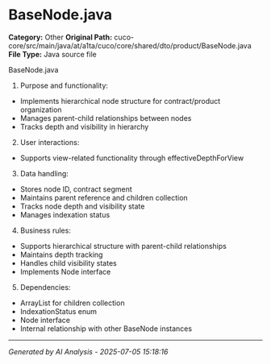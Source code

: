 # BaseNode.java

**Category:** Other
**Original Path:** cuco-core/src/main/java/at/a1ta/cuco/core/shared/dto/product/BaseNode.java
**File Type:** Java source file

BaseNode.java
1. Purpose and functionality:
- Implements hierarchical node structure for contract/product organization
- Manages parent-child relationships between nodes
- Tracks depth and visibility in hierarchy

2. User interactions:
- Supports view-related functionality through effectiveDepthForView

3. Data handling:
- Stores node ID, contract segment
- Maintains parent reference and children collection
- Tracks node depth and visibility state
- Manages indexation status

4. Business rules:
- Supports hierarchical structure with parent-child relationships
- Maintains depth tracking
- Handles child visibility states
- Implements Node interface

5. Dependencies:
- ArrayList for children collection
- IndexationStatus enum
- Node interface
- Internal relationship with other BaseNode instances

---
*Generated by AI Analysis - 2025-07-05 15:18:16*
